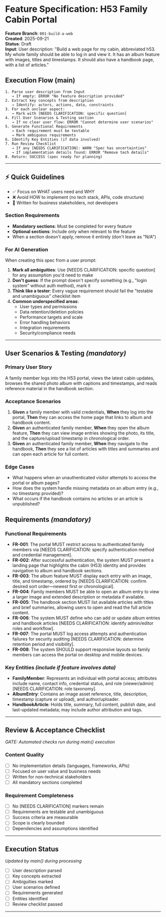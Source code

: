 # Feature Specification: H53 Family Cabin Portal

**Feature Branch**: `001-build-a-web`  
**Created**: 2025-09-21  
**Status**: Draft  
**Input**: User description: "Build a web page for my cabin, abbreviated h53. My whole family should be able to log in and view it. It has an album feature with images, titles and timestamps. It should also have a handbook page, with a list of articles."

## Execution Flow (main)
```
1. Parse user description from Input
   → If empty: ERROR "No feature description provided"
2. Extract key concepts from description
   → Identify: actors, actions, data, constraints
3. For each unclear aspect:
   → Mark with [NEEDS CLARIFICATION: specific question]
4. Fill User Scenarios & Testing section
   → If no clear user flow: ERROR "Cannot determine user scenarios"
5. Generate Functional Requirements
   → Each requirement must be testable
   → Mark ambiguous requirements
6. Identify Key Entities (if data involved)
7. Run Review Checklist
   → If any [NEEDS CLARIFICATION]: WARN "Spec has uncertainties"
   → If implementation details found: ERROR "Remove tech details"
8. Return: SUCCESS (spec ready for planning)
```

---

## ⚡ Quick Guidelines
- ✅ Focus on WHAT users need and WHY
- ❌ Avoid HOW to implement (no tech stack, APIs, code structure)
- 👥 Written for business stakeholders, not developers

### Section Requirements
- **Mandatory sections**: Must be completed for every feature
- **Optional sections**: Include only when relevant to the feature
- When a section doesn't apply, remove it entirely (don't leave as "N/A")

### For AI Generation
When creating this spec from a user prompt:
1. **Mark all ambiguities**: Use [NEEDS CLARIFICATION: specific question] for any assumption you'd need to make
2. **Don't guess**: If the prompt doesn't specify something (e.g., "login system" without auth method), mark it
3. **Think like a tester**: Every vague requirement should fail the "testable and unambiguous" checklist item
4. **Common underspecified areas**:
   - User types and permissions
   - Data retention/deletion policies  
   - Performance targets and scale
   - Error handling behaviors
   - Integration requirements
   - Security/compliance needs

---

## User Scenarios & Testing *(mandatory)*

### Primary User Story
A family member logs into the H53 portal, views the latest cabin updates, browses the shared photo album with captions and timestamps, and reads reference material in the handbook section.

### Acceptance Scenarios
1. **Given** a family member with valid credentials, **When** they log into the portal, **Then** they can access the home page that links to album and handbook content.
2. **Given** an authenticated family member, **When** they open the album feature, **Then** they can view image entries showing the photo, its title, and the capture/upload timestamp in chronological order.
3. **Given** an authenticated family member, **When** they navigate to the handbook, **Then** they see a list of articles with titles and summaries and can open each article for full content.

### Edge Cases
- What happens when an unauthenticated visitor attempts to access the portal or album pages?
- How does the system handle missing metadata on an album entry (e.g., no timestamp provided)?
- What occurs if the handbook contains no articles or an article is unpublished?

## Requirements *(mandatory)*

### Functional Requirements
- **FR-001**: The portal MUST restrict access to authenticated family members via [NEEDS CLARIFICATION: specify authentication method and credential management].
- **FR-002**: After successful authentication, the system MUST present a landing page that highlights the cabin (H53) identity and provides navigation to album and handbook sections.
- **FR-003**: The album feature MUST display each entry with an image, title, and timestamp, ordered by [NEEDS CLARIFICATION: confirm desired sort order—newest first or chronological].
- **FR-004**: Family members MUST be able to open an album entry to view a larger image and extended description or metadata if available.
- **FR-005**: The handbook section MUST list available articles with titles and brief summaries, allowing users to open and read the full article content.
- **FR-006**: The system MUST define who can add or update album entries and handbook articles [NEEDS CLARIFICATION: identify admin/editor roles and workflow].
- **FR-007**: The portal MUST log access attempts and authentication failures for security auditing [NEEDS CLARIFICATION: determine retention period and visibility].
- **FR-008**: The system SHOULD support responsive layouts so family members can access the portal on desktop and mobile devices.

### Key Entities *(include if feature involves data)*
- **FamilyMember**: Represents an individual with portal access; attributes include name, contact info, credential status, and role (viewer/admin) [NEEDS CLARIFICATION: role taxonomy].
- **AlbumEntry**: Contains an image asset reference, title, description, timestamp (capture or upload), and author/uploader.
- **HandbookArticle**: Holds title, summary, full content, publish date, and last-updated metadata; may include author attribution and tags.

---

## Review & Acceptance Checklist
*GATE: Automated checks run during main() execution*

### Content Quality
- [ ] No implementation details (languages, frameworks, APIs)
- [ ] Focused on user value and business needs
- [ ] Written for non-technical stakeholders
- [ ] All mandatory sections completed

### Requirement Completeness
- [ ] No [NEEDS CLARIFICATION] markers remain
- [ ] Requirements are testable and unambiguous  
- [ ] Success criteria are measurable
- [ ] Scope is clearly bounded
- [ ] Dependencies and assumptions identified

---

## Execution Status
*Updated by main() during processing*

- [ ] User description parsed
- [ ] Key concepts extracted
- [ ] Ambiguities marked
- [ ] User scenarios defined
- [ ] Requirements generated
- [ ] Entities identified
- [ ] Review checklist passed

---

